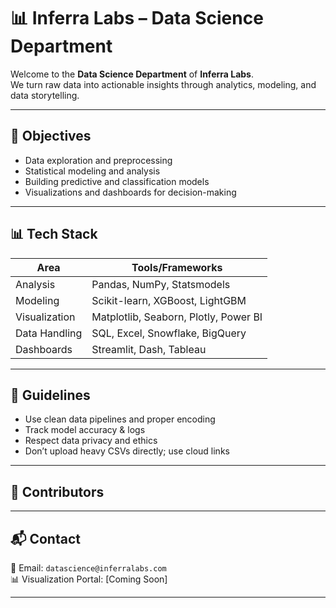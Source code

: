 # 📊 Inferra Labs – Data Science Department

Welcome to the **Data Science Department** of **Inferra Labs**.  
We turn raw data into actionable insights through analytics, modeling, and data storytelling.

---

## 🎯 Objectives

- Data exploration and preprocessing
- Statistical modeling and analysis
- Building predictive and classification models
- Visualizations and dashboards for decision-making

---

## 📊 Tech Stack

| Area             | Tools/Frameworks                        |
|------------------|------------------------------------------|
| Analysis         | Pandas, NumPy, Statsmodels               |
| Modeling         | Scikit-learn, XGBoost, LightGBM          |
| Visualization    | Matplotlib, Seaborn, Plotly, Power BI    |
| Data Handling    | SQL, Excel, Snowflake, BigQuery          |
| Dashboards       | Streamlit, Dash, Tableau                 |

---

## 🧾 Guidelines

- Use clean data pipelines and proper encoding
- Track model accuracy & logs
- Respect data privacy and ethics
- Don’t upload heavy CSVs directly; use cloud links

---

## 👥 Contributors


---

## 📬 Contact

📧 Email: `datascience@inferralabs.com`  
📊 Visualization Portal: [Coming Soon]

---
